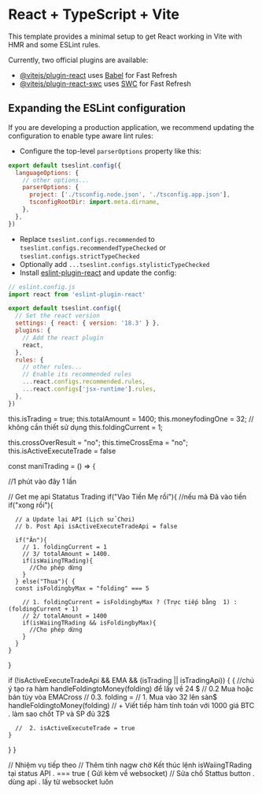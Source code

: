 # React + TypeScript + Vite

This template provides a minimal setup to get React working in Vite with HMR and some ESLint rules.

Currently, two official plugins are available:

- [@vitejs/plugin-react](https://github.com/vitejs/vite-plugin-react/blob/main/packages/plugin-react/README.md) uses [Babel](https://babeljs.io/) for Fast Refresh
- [@vitejs/plugin-react-swc](https://github.com/vitejs/vite-plugin-react-swc) uses [SWC](https://swc.rs/) for Fast Refresh

## Expanding the ESLint configuration

If you are developing a production application, we recommend updating the configuration to enable type aware lint rules:

- Configure the top-level `parserOptions` property like this:

```js
export default tseslint.config({
  languageOptions: {
    // other options...
    parserOptions: {
      project: ['./tsconfig.node.json', './tsconfig.app.json'],
      tsconfigRootDir: import.meta.dirname,
    },
  },
})
```

- Replace `tseslint.configs.recommended` to `tseslint.configs.recommendedTypeChecked` or `tseslint.configs.strictTypeChecked`
- Optionally add `...tseslint.configs.stylisticTypeChecked`
- Install [eslint-plugin-react](https://github.com/jsx-eslint/eslint-plugin-react) and update the config:

```js
// eslint.config.js
import react from 'eslint-plugin-react'

export default tseslint.config({
  // Set the react version
  settings: { react: { version: '18.3' } },
  plugins: {
    // Add the react plugin
    react,
  },
  rules: {
    // other rules...
    // Enable its recommended rules
    ...react.configs.recommended.rules,
    ...react.configs['jsx-runtime'].rules,
  },
})
```












this.isTrading = true;
this.totalAmount = 1400;
this.moneyfodingOne = 32; // không cần thiết sử dụng
this.foldingCurrent = 1;

this.crossOverResult = "no";
this.timeCrossEma = "no";
this.isActiveExecuteTrade = false

const maniTrading = () => {

 //1 phút vào đây 1 lần

 // Get mẹ api Statatus Trading
  if("Vào Tiền Mẹ rồi"){  //nếu mà Đã vào tiền
    if("xong rồi"){

      // a Update lại API (Lịch sử Chơi)
      // b. Post Api isActiveExecuteTradeApi = false

      if("Ăn"){
        // 1. foldingCurrent = 1
        // 3/ totalAmount = 1400.
        if(isWaiingTRading){
          //Cho phép dừng
        }
      } else("Thua"){ {
      const isFoldingbyMax = "folding" === 5 
        
        // 1. foldingCurrent = isFoldingbyMax ? (Trực tiếp bằng  1) : (foldingCurrent + 1)
        // 2/ totalAmount = 1400
        if(isWaiingTRading && isFoldingbyMax){
          //Cho phép dừng
        }
      }
    }
  }
  
  if (!isActiveExecuteTradeApi && EMA && (isTrading || isTradingApi)) {
    {
      //chú ý tạo ra hàm  handleFoldingtoMoney(folding) để lấy về 24 $
      // 0.2 Mua hoặc bán tùy vòa EMACross
      // 0.3. folding = 
      //  1. Mua vào 32 lên sàn$ handleFoldingtoMoney(folding)
      // + Viết tiếp hàm tính toán với 1000 giá BTC . làm sao chốt TP và SP đủ 32$

      //  2. isActiveExecuteTrade = true
    }
  }
}

// Nhiệm vụ tiếp theo 
// Thêm tính nagw chờ Kết thúc lệnh isWaiingTRading tại status API . === true ( Gửi kèm về websocket)
// Sửa chố Stattus button . dùng api . lấy từ websocket luôn
